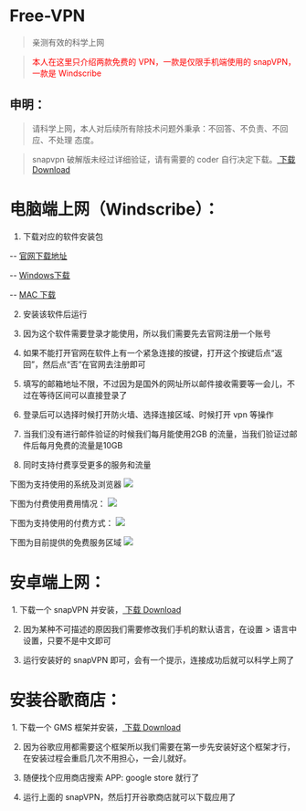 # Free-VPN

>亲测有效的科学上网

><font color="red">本人在这里只介绍两款免费的 VPN，一款是仅限手机端使用的 snapVPN，一款是 Windscribe</font>

## 申明：

 >请科学上网，本人对后续所有除技术问题外秉承：不回答、不负责、不回应、不处理 态度。
  
 >snapvpn 破解版未经过详细验证，请有需要的 coder 自行决定下载。[ 下载 Download](https://raw.githubusercontent.com/carolcoral/snapVPN/master/Snap%20VPN破解会员版.apk)

# 电脑端上网（Windscribe）：

 1. 下载对应的软件安装包
   
   -- [官网下载地址](https://windscribe.com/download)
  
   -- [Windows下载](https://github.com/carolcoral/Free-VPN/blob/master/Windscribe.exe?raw=true)
  
   -- [MAC 下载](https://github.com/carolcoral/Free-VPN/blob/master/Windscribe.dmg?raw=true)
 
 2. 安装该软件后运行
 
 3. 因为这个软件需要登录才能使用，所以我们需要先去官网注册一个账号
 
 4. 如果不能打开官网在软件上有一个紧急连接的按键，打开这个按键后点“返回”，然后点“否”在官网去注册即可
 
 5. 填写的邮箱地址不限，不过因为是国外的网址所以邮件接收需要等一会儿，不过在等待区间可以直接登录了
 
 6. 登录后可以选择时候打开防火墙、选择连接区域、时候打开 vpn 等操作
 
 7. 当我们没有进行邮件验证的时候我们每月能使用2GB 的流量，当我们验证过邮件后每月免费的流量是10GB
 
 8. 同时支持付费享受更多的服务和流量
 
 下图为支持使用的系统及浏览器
 ![](https://github.com/carolcoral/Free-VPN/blob/master/img/3.png?raw=true)
 
 下图为付费使用费用情况：
 ![](https://github.com/carolcoral/Free-VPN/blob/master/img/2.png?raw=true)
 
 下图为支持使用的付费方式：
 ![](https://github.com/carolcoral/Free-VPN/blob/master/img/4.png?raw=true)
 
 下图为目前提供的免费服务区域
 ![](https://github.com/carolcoral/Free-VPN/blob/master/img/5.png?raw=true)

# 安卓端上网：

  1. 下载一个 snapVPN 并安装，[ 下载 Download](https://raw.githubusercontent.com/carolcoral/snapVPN/master/base.apk)

  2. 因为某种不可描述的原因我们需要修改我们手机的默认语言，在设置 > 语言中设置，只要不是中文即可

  3. 运行安装好的 snapVPN 即可，会有一个提示，连接成功后就可以科学上网了

# 安装谷歌商店：

  1. 下载一个 GMS 框架并安装，[ 下载 Download](https://raw.githubusercontent.com/carolcoral/snapVPN/master/GMSanzhuangqi_1.apk)

  2. 因为谷歌应用都需要这个框架所以我们需要在第一步先安装好这个框架才行，在安装过程会重启几次不用担心，一会儿就好。

  3. 随便找个应用商店搜索 APP: google store 就行了

  4. 运行上面的 snapVPN，然后打开谷歌商店就可以下载应用了

